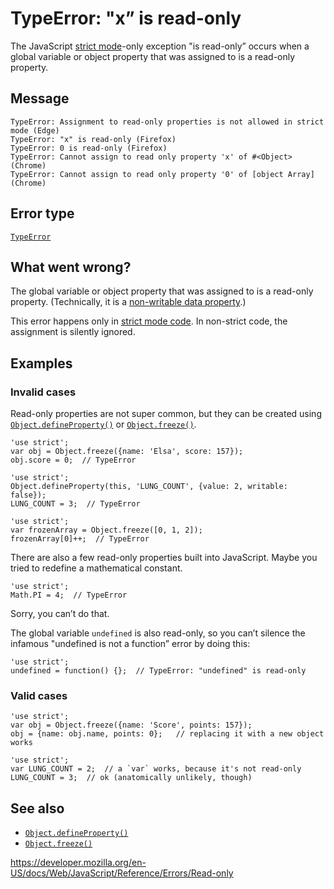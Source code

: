 TypeError: "x” is read-only
===========================

The JavaScript [strict mode](../strict_mode)-only exception "is read-only” occurs when a global variable or object property that was assigned to is a read-only property.

Message
-------

    TypeError: Assignment to read-only properties is not allowed in strict mode (Edge)
    TypeError: "x" is read-only (Firefox)
    TypeError: 0 is read-only (Firefox)
    TypeError: Cannot assign to read only property 'x' of #<Object> (Chrome)
    TypeError: Cannot assign to read only property '0' of [object Array] (Chrome)

Error type
----------

[`TypeError`](../global_objects/typeerror)

What went wrong?
----------------

The global variable or object property that was assigned to is a read-only property. (Technically, it is a [non-writable data property](../global_objects/object/defineproperty#writable_attribute).)

This error happens only in [strict mode code](../strict_mode). In non-strict code, the assignment is silently ignored.

Examples
--------

### Invalid cases

Read-only properties are not super common, but they can be created using [`Object.defineProperty()`](../global_objects/object/defineproperty) or [`Object.freeze()`](../global_objects/object/freeze).

    'use strict';
    var obj = Object.freeze({name: 'Elsa', score: 157});
    obj.score = 0;  // TypeError

    'use strict';
    Object.defineProperty(this, 'LUNG_COUNT', {value: 2, writable: false});
    LUNG_COUNT = 3;  // TypeError

    'use strict';
    var frozenArray = Object.freeze([0, 1, 2]);
    frozenArray[0]++;  // TypeError

There are also a few read-only properties built into JavaScript. Maybe you tried to redefine a mathematical constant.

    'use strict';
    Math.PI = 4;  // TypeError

Sorry, you can’t do that.

The global variable `undefined` is also read-only, so you can’t silence the infamous "undefined is not a function” error by doing this:

    'use strict';
    undefined = function() {};  // TypeError: "undefined" is read-only

### Valid cases

    'use strict';
    var obj = Object.freeze({name: 'Score', points: 157});
    obj = {name: obj.name, points: 0};   // replacing it with a new object works

    'use strict';
    var LUNG_COUNT = 2;  // a `var` works, because it's not read-only
    LUNG_COUNT = 3;  // ok (anatomically unlikely, though)

See also
--------

-   [`Object.defineProperty()`](../global_objects/object/defineproperty)
-   [`Object.freeze()`](../global_objects/object/freeze)

<a href="https://developer.mozilla.org/en-US/docs/Web/JavaScript/Reference/Errors/Read-only" class="_attribution-link">https://developer.mozilla.org/en-US/docs/Web/JavaScript/Reference/Errors/Read-only</a>
